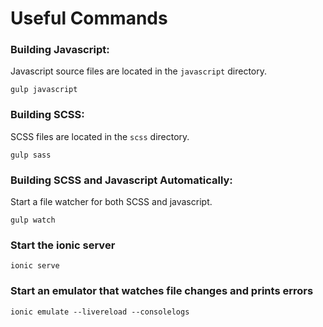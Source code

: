 # Useful Commands

### Building Javascript:
Javascript source files are located in the `javascript` directory.

```
gulp javascript
```

### Building SCSS:
SCSS files are located in the `scss` directory.

```
gulp sass
```

### Building SCSS and Javascript Automatically:
Start a file watcher for both SCSS and javascript.

```
gulp watch
```

### Start the ionic server
```
ionic serve
```

### Start an emulator that watches file changes and prints errors
```
ionic emulate --livereload --consolelogs
```
